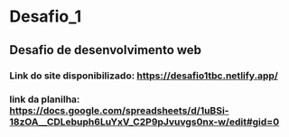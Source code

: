 # Desafio_1
## Desafio de desenvolvimento web
### Link do site disponibilizado: https://desafio1tbc.netlify.app/
### link da planilha: https://docs.google.com/spreadsheets/d/1uBSi-18zOA__CDLebuph6LuYxV_C2P9pJvuvgs0nx-w/edit#gid=0
